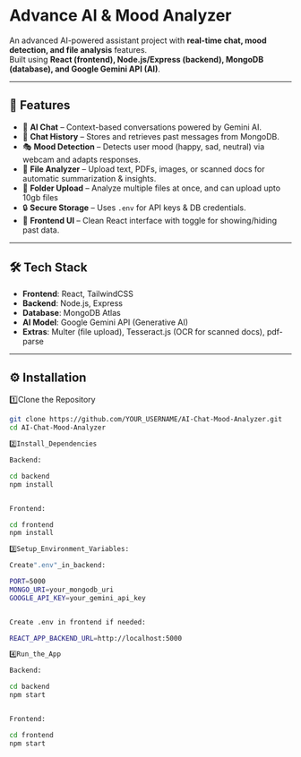 # Advance AI & Mood Analyzer

An advanced AI-powered assistant project with **real-time chat, mood detection, and file analysis** features.  
Built using **React (frontend), Node.js/Express (backend), MongoDB (database), and Google Gemini API (AI)**.

---

## 🚀 Features
- 🤖 **AI Chat** – Context-based conversations powered by Gemini AI.  
- 📜 **Chat History** – Stores and retrieves past messages from MongoDB.  
- 🎭 **Mood Detection** – Detects user mood (happy, sad, neutral) via webcam and adapts responses.  
- 📂 **File Analyzer** – Upload text, PDFs, images, or scanned docs for automatic summarization & insights.  
- 📁 **Folder Upload** – Analyze multiple files at once, and can upload upto 10gb files 
- 🔒 **Secure Storage** – Uses `.env` for API keys & DB credentials.  
- 🎨 **Frontend UI** – Clean React interface with toggle for showing/hiding past data.

---

## 🛠️ Tech Stack
- **Frontend**: React, TailwindCSS  
- **Backend**: Node.js, Express  
- **Database**: MongoDB Atlas  
- **AI Model**: Google Gemini API (Generative AI)  
- **Extras**: Multer (file upload), Tesseract.js (OCR for scanned docs), pdf-parse  

---

## ⚙️ Installation

1️⃣Clone the Repository
```bash
git clone https://github.com/YOUR_USERNAME/AI-Chat-Mood-Analyzer.git
cd AI-Chat-Mood-Analyzer

2️⃣Install_Dependencies

Backend:

cd backend
npm install


Frontend:

cd frontend
npm install

3️⃣Setup_Environment_Variables:

Create".env"_in_backend:

PORT=5000
MONGO_URI=your_mongodb_uri
GOOGLE_API_KEY=your_gemini_api_key


Create .env in frontend if needed:

REACT_APP_BACKEND_URL=http://localhost:5000

4️⃣Run_the_App

Backend:

cd backend
npm start


Frontend:

cd frontend
npm start